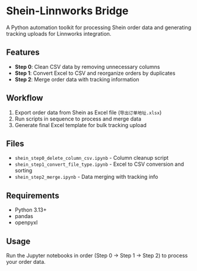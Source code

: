 # Shein-Linnworks Bridge

A Python automation toolkit for processing Shein order data and generating tracking uploads for Linnworks integration.

## Features

- **Step 0**: Clean CSV data by removing unnecessary columns
- **Step 1**: Convert Excel to CSV and reorganize orders by duplicates
- **Step 2**: Merge order data with tracking information

## Workflow

1. Export order data from Shein as Excel file (`导出订单地址.xlsx`)
2. Run scripts in sequence to process and merge data
3. Generate final Excel template for bulk tracking upload

## Files

- `shein_step0_delete_column_csv.ipynb` - Column cleanup script
- `shein_step1_convert_file_type.ipynb` - Excel to CSV conversion and sorting
- `shein_step2_merge.ipynb` - Data merging with tracking info

## Requirements

- Python 3.13+
- pandas
- openpyxl

## Usage

Run the Jupyter notebooks in order (Step 0 → Step 1 → Step 2) to process your order data.